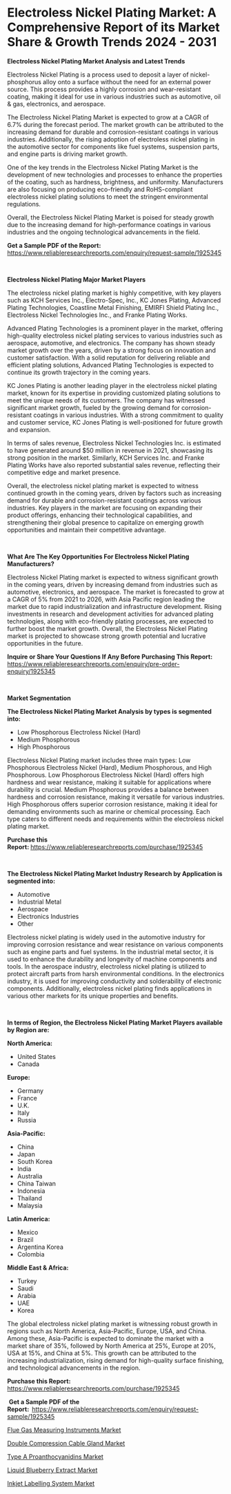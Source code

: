 <p><h1>Electroless Nickel Plating Market: A Comprehensive Report of its Market Share & Growth Trends 2024 - 2031</h1></p><p><strong>Electroless Nickel Plating Market Analysis and Latest Trends</strong></p>
<p><p>Electroless Nickel Plating is a process used to deposit a layer of nickel-phosphorus alloy onto a surface without the need for an external power source. This process provides a highly corrosion and wear-resistant coating, making it ideal for use in various industries such as automotive, oil & gas, electronics, and aerospace.</p><p>The Electroless Nickel Plating Market is expected to grow at a CAGR of 6.7% during the forecast period. The market growth can be attributed to the increasing demand for durable and corrosion-resistant coatings in various industries. Additionally, the rising adoption of electroless nickel plating in the automotive sector for components like fuel systems, suspension parts, and engine parts is driving market growth.</p><p>One of the key trends in the Electroless Nickel Plating Market is the development of new technologies and processes to enhance the properties of the coating, such as hardness, brightness, and uniformity. Manufacturers are also focusing on producing eco-friendly and RoHS-compliant electroless nickel plating solutions to meet the stringent environmental regulations.</p><p>Overall, the Electroless Nickel Plating Market is poised for steady growth due to the increasing demand for high-performance coatings in various industries and the ongoing technological advancements in the field.</p></p>
<p><strong>Get a Sample PDF of the Report:&nbsp;</strong> <a href="https://www.reliableresearchreports.com/enquiry/request-sample/1925345">https://www.reliableresearchreports.com/enquiry/request-sample/1925345</a></p>
<p>&nbsp;</p>
<p><strong>Electroless Nickel Plating Major Market Players</strong></p>
<p><p>The electroless nickel plating market is highly competitive, with key players such as KCH Services Inc., Electro-Spec, Inc., KC Jones Plating, Advanced Plating Technologies, Coastline Metal Finishing, EMIRFI Shield Plating Inc., Electroless Nickel Technologies Inc., and Franke Plating Works.</p><p>Advanced Plating Technologies is a prominent player in the market, offering high-quality electroless nickel plating services to various industries such as aerospace, automotive, and electronics. The company has shown steady market growth over the years, driven by a strong focus on innovation and customer satisfaction. With a solid reputation for delivering reliable and efficient plating solutions, Advanced Plating Technologies is expected to continue its growth trajectory in the coming years.</p><p>KC Jones Plating is another leading player in the electroless nickel plating market, known for its expertise in providing customized plating solutions to meet the unique needs of its customers. The company has witnessed significant market growth, fueled by the growing demand for corrosion-resistant coatings in various industries. With a strong commitment to quality and customer service, KC Jones Plating is well-positioned for future growth and expansion.</p><p>In terms of sales revenue, Electroless Nickel Technologies Inc. is estimated to have generated around $50 million in revenue in 2021, showcasing its strong position in the market. Similarly, KCH Services Inc. and Franke Plating Works have also reported substantial sales revenue, reflecting their competitive edge and market presence.</p><p>Overall, the electroless nickel plating market is expected to witness continued growth in the coming years, driven by factors such as increasing demand for durable and corrosion-resistant coatings across various industries. Key players in the market are focusing on expanding their product offerings, enhancing their technological capabilities, and strengthening their global presence to capitalize on emerging growth opportunities and maintain their competitive advantage.</p></p>
<p>&nbsp;</p>
<p><strong>What Are The Key Opportunities For Electroless Nickel Plating Manufacturers?</strong></p>
<p><p>Electroless Nickel Plating market is expected to witness significant growth in the coming years, driven by increasing demand from industries such as automotive, electronics, and aerospace. The market is forecasted to grow at a CAGR of 5% from 2021 to 2026, with Asia Pacific region leading the market due to rapid industrialization and infrastructure development. Rising investments in research and development activities for advanced plating technologies, along with eco-friendly plating processes, are expected to further boost the market growth. Overall, the Electroless Nickel Plating market is projected to showcase strong growth potential and lucrative opportunities in the future.</p></p>
<p><strong>Inquire or Share Your Questions If Any Before Purchasing This Report:</strong> <a href="https://www.reliableresearchreports.com/enquiry/pre-order-enquiry/1925345">https://www.reliableresearchreports.com/enquiry/pre-order-enquiry/1925345</a></p>
<p>&nbsp;</p>
<p><strong>Market Segmentation</strong></p>
<p><strong>The Electroless Nickel Plating Market Analysis by types is segmented into:</strong></p>
<p><ul><li>Low Phosphorous Electroless Nickel (Hard)</li><li>Medium Phosphorous</li><li>High Phosphorous</li></ul></p>
<p><p>Electroless Nickel Plating market includes three main types: Low Phosphorous Electroless Nickel (Hard), Medium Phosphorous, and High Phosphorous. Low Phosphorous Electroless Nickel (Hard) offers high hardness and wear resistance, making it suitable for applications where durability is crucial. Medium Phosphorous provides a balance between hardness and corrosion resistance, making it versatile for various industries. High Phosphorous offers superior corrosion resistance, making it ideal for demanding environments such as marine or chemical processing. Each type caters to different needs and requirements within the electroless nickel plating market.</p></p>
<p><strong>Purchase this Report:&nbsp;</strong><a href="https://www.reliableresearchreports.com/purchase/1925345">https://www.reliableresearchreports.com/purchase/1925345</a></p>
<p>&nbsp;</p>
<p><strong>The Electroless Nickel Plating Market Industry Research by Application is segmented into:</strong></p>
<p><ul><li>Automotive</li><li>Industrial Metal</li><li>Aerospace</li><li>Electronics Industries</li><li>Other</li></ul></p>
<p><p>Electroless nickel plating is widely used in the automotive industry for improving corrosion resistance and wear resistance on various components such as engine parts and fuel systems. In the industrial metal sector, it is used to enhance the durability and longevity of machine components and tools. In the aerospace industry, electroless nickel plating is utilized to protect aircraft parts from harsh environmental conditions. In the electronics industry, it is used for improving conductivity and solderability of electronic components. Additionally, electroless nickel plating finds applications in various other markets for its unique properties and benefits.</p></p>
<p>&nbsp;</p>
<p><strong>In terms of Region, the Electroless Nickel Plating Market Players available by Region are:</strong></p>
<p>
    <p> <strong> North America: </strong>
        <ul>
            <li>United States</li>
            <li>Canada</li>
        </ul>
        </p> 
    <p> <strong> Europe: </strong>
        <ul>
            <li>Germany</li>
            <li>France</li>
            <li>U.K.</li>
            <li>Italy</li>
            <li>Russia</li>
        </ul>
        </p> 
    <p> <strong> Asia-Pacific: </strong>
        <ul>
            <li>China</li>
            <li>Japan</li>
            <li>South Korea</li>
            <li>India</li>
            <li>Australia</li>
            <li>China Taiwan</li>
            <li>Indonesia</li>
            <li>Thailand</li>
            <li>Malaysia</li>
        </ul>
        </p> 
    <p> <strong> Latin America: </strong>
        <ul>
            <li>Mexico</li>
            <li>Brazil</li>
            <li>Argentina Korea</li>
            <li>Colombia</li>
        </ul>
        </p> 
    <p> <strong> Middle East & Africa: </strong>
        <ul>
            <li>Turkey</li>
            <li>Saudi</li>
            <li>Arabia</li>
            <li>UAE</li>
            <li>Korea</li>
        </ul>
    </p>
    </p>
<p><p>The global electroless nickel plating market is witnessing robust growth in regions such as North America, Asia-Pacific, Europe, USA, and China. Among these, Asia-Pacific is expected to dominate the market with a market share of 35%, followed by North America at 25%, Europe at 20%, USA at 15%, and China at 5%. This growth can be attributed to the increasing industrialization, rising demand for high-quality surface finishing, and technological advancements in the region.</p></p>
<p><strong>Purchase this Report: </strong><a href="https://www.reliableresearchreports.com/purchase/1925345">https://www.reliableresearchreports.com/purchase/1925345</a></p>
<p>&nbsp;<strong>Get a Sample PDF of the Report:&nbsp;&nbsp;</strong><a href="https://www.reliableresearchreports.com/enquiry/request-sample/1925345">https://www.reliableresearchreports.com/enquiry/request-sample/1925345</a></p>
<p><strong></strong></p>
<p><p><a href="https://gentle-editor-9db.notion.site/Flue-Gas-Measuring-Instruments-Market-Furnish-Information-about-Market-Size-Market-Share-Market-Dy-b6132b4ce42b40ea94028140500a5871">Flue Gas Measuring Instruments Market</a></p><p><a href="https://cautious-neon-760.notion.site/Double-Compression-Cable-Gland-Market-Size-Furnishes-Valuable-Information-Encompassing-Market-Share--69148dd367514a7faf92d58d5f0816c4">Double Compression Cable Gland Market</a></p><p><a href="https://view.publitas.com/reportprime-1/type-a-proanthocyanidins-market-size-global-industry-overview-market-segmentation-and-forecast-2024-to-2031/">Type A Proanthocyanidins Market</a></p><p><a href="https://view.publitas.com/reportprime-1/liquid-blueberry-extract-market-size-share-trends-analysis-report-by-material-by-type-by-end-user-by-region-and-segment-forecasts-2024-2031/">Liquid Blueberry Extract Market</a></p><p><a href="https://frill-swim-3cd.notion.site/Inkjet-Labelling-System-Market-Size-Growing-and-Forecasted-for-period-from-2024-2031-and-provides--6ee9b3357f5a4fbaab33d114fcec2049">Inkjet Labelling System Market</a></p></p>